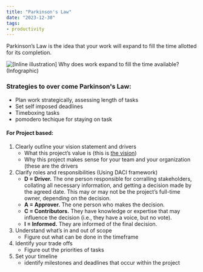 ```yaml
---
title: "Parkinson's Law"
date: "2023-12-30"
tags:
- productivity
---
```

Parkinson’s Law is the idea that your work will expand to fill the time allotted for its completion. 

![[Inline illustration] Why does work expand to fill the time available? (Infographic)](https://assets.asana.biz/transform/ed057032-38a1-4f6d-ba07-04818b170a51/inline-productivity-parkinsons-law-2-2x?io=transform:fill,width:1680&format=webp)

### Strategies to over come Parkinson's Law:
- Plan work strategically, assessing length of tasks
- Set self imposed deadlines
- Timeboxing tasks
- pomodero techique for staying on task

#### For Project based:
1. Clearly outline your vision statement and drivers
	-  What this project’s value is (this is [the vision](https://www.atlassian.com/team-central/project-planning/mission-and-vision-statements))
	-  Why this project makes sense for your team and your organization (these are the drivers
2. Clarify roles and responsibilities (Using DACI framework)
	- **D = Driver.** The one person responsible for corralling stakeholders, collating all necessary information, and getting a decision made by the agreed date. This may or may not be the project’s full-time owner, depending on the decision.
	- **A = Approver.** The one person who makes the decision.
	- **C = Contributors.** They have knowledge or expertise that may influence the decision (i.e., they have a voice, but no vote).
	- **I = Informed.** They are informed of the final decision.
3. Understand what’s in and out of scope
	- Figure out what can be done in the timeframe
4. Identify your trade offs
	- Figure out the priorities of tasks
5. Set your timeline
	- identify milestones and deadlines that occur within the project